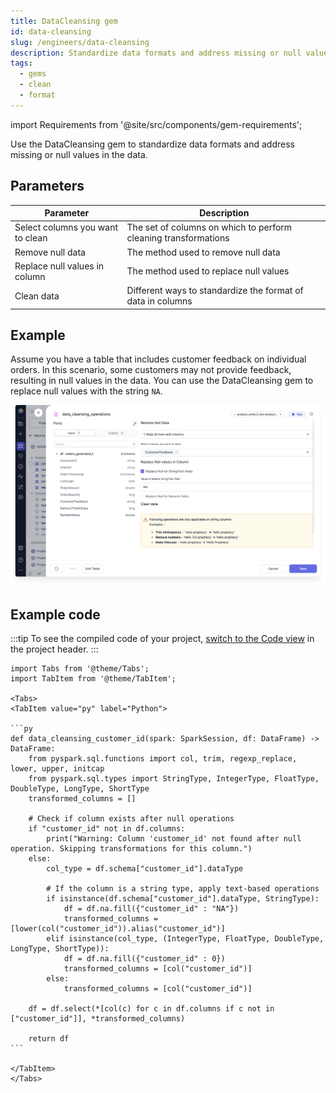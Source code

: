 ```yaml
---
title: DataCleansing gem
id: data-cleansing
slug: /engineers/data-cleansing
description: Standardize data formats and address missing or null values in the data
tags:
  - gems
  - clean
  - format
---
```


import Requirements from '@site/src/components/gem-requirements';

<Requirements
  python_package_name=""
  python_package_version=""
  scala_package_name=""
  scala_package_version=""
  scala_lib=""
  python_lib=""
  uc_single="14.3+"
  uc_shared="14.3+"
  livy="3.0.1+"
/>

Use the DataCleansing gem to standardize data formats and address missing or null values in the data.

## Parameters

| Parameter                        | Description                                                     |
| -------------------------------- | --------------------------------------------------------------- |
| Select columns you want to clean | The set of columns on which to perform cleaning transformations |
| Remove null data                 | The method used to remove null data                             |
| Replace null values in column    | The method used to replace null values                          |
| Clean data                       | Different ways to standardize the format of data in columns     |

## Example

Assume you have a table that includes customer feedback on individual orders. In this scenario, some customers may not provide feedback, resulting in null values in the data. You can use the DataCleansing gem to replace null values with the string `NA`.

![Replace null with string](./img/replace-null-with-string.png)

## Example code

:::tip
To see the compiled code of your project, [switch to the Code view](/engineers/pipelines#project-editor) in the project header.
:::

````mdx-code-block
import Tabs from '@theme/Tabs';
import TabItem from '@theme/TabItem';

<Tabs>
<TabItem value="py" label="Python">

```py
def data_cleansing_customer_id(spark: SparkSession, df: DataFrame) -> DataFrame:
    from pyspark.sql.functions import col, trim, regexp_replace, lower, upper, initcap
    from pyspark.sql.types import StringType, IntegerType, FloatType, DoubleType, LongType, ShortType
    transformed_columns = []

    # Check if column exists after null operations
    if "customer_id" not in df.columns:
        print("Warning: Column 'customer_id' not found after null operation. Skipping transformations for this column.")
    else:
        col_type = df.schema["customer_id"].dataType

        # If the column is a string type, apply text-based operations
        if isinstance(df.schema["customer_id"].dataType, StringType):
            df = df.na.fill({"customer_id" : "NA"})
            transformed_columns = [lower(col("customer_id")).alias("customer_id")]
        elif isinstance(col_type, (IntegerType, FloatType, DoubleType, LongType, ShortType)):
            df = df.na.fill({"customer_id" : 0})
            transformed_columns = [col("customer_id")]
        else:
            transformed_columns = [col("customer_id")]

    df = df.select(*[col(c) for c in df.columns if c not in ["customer_id"]], *transformed_columns)

    return df
```

</TabItem>
</Tabs>
````
